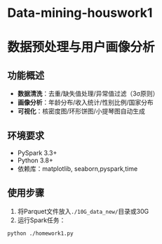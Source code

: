 # Data-mining-houswork1
# 数据预处理与用户画像分析

## 功能概述
- **数据清洗**：去重/缺失值处理/异常值过滤（3σ原则）
- **画像分析**：年龄分布/收入统计/性别比例/国家分布
- **可视化**：核密度图/环形饼图/小提琴图自动生成

## 环境要求
- PySpark 3.3+
- Python 3.8+
- 依赖库：matplotlib, seaborn,pyspark,time

## 使用步骤
1. 将Parquet文件放入`./10G_data_new/`目录或30G
2. 运行Spark任务：
```bash
python ./homework1.py
